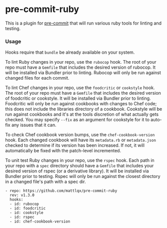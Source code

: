 # pre-commit-ruby

This is a plugin for [pre-commit](https://pre-commit.com) that will run various ruby tools for linting and testing.

### Usage

Hooks require that `bundle` be already available on your system.

To lint Ruby changes in your repo, use the `rubocop` hook. The root of your repo must have a `Gemfile` that includes the desired version of rubocop. It will be installed via Bundler prior to linting. Rubocop will only be run against changed files for each commit.

To lint Chef changes in your repo, use the `foodcritic` or `cookstyle` hook. The root of your repo must have a `Gemfile` that includes the desired version of foodcritic or cookstyle. It will be installed via Bundler prior to linting. Foodcritic will only be run against cookbooks with changes to Chef code; this does not include the libraries directory of a cookbook. Cookstyle will be run against cookbooks and it's at the tools discretion of what actually gets checked. You may specify `--fix` as an argument for cookstyle for it to auto-fix any issues that it can.

To check Chef cookbook version bumps, use the `chef-cookbook-version` hook. Each changed cookbook will have its `metadata.rb` or `metadata.json` checked to determine if its version has been increased. If not, it will automatically be fixed with the patch-level incremented.

To unit test Ruby changes in your repo, use the `rspec` hook. Each path in your repo with a `spec` directory should have a `Gemfile` that includes your desired version of rspec (or a derivative library). It will be installed via Bundler prior to testing. Rspec will only be run against the closest directory in a changed file's path with a spec dir.

    - repo: https://github.com/mattlqx/pre-commit-ruby
      rev: v1.3.0
      hooks:
      - id: rubocop
      - id: foodcritic
      - id: cookstyle
      - id: rspec
      - id: chef-cookbook-version
